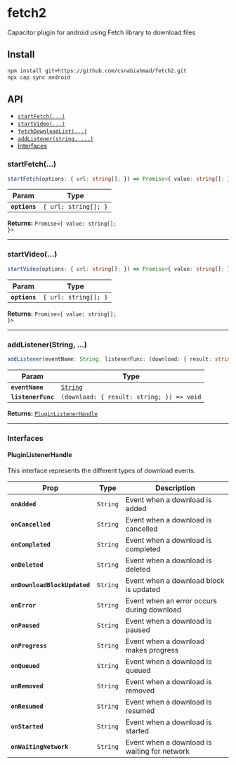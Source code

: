 # fetch2

Capacitor plugin for android using Fetch library to download files

## Install

```bash
npm install git+https://github.com/csnabiahmad/fetch2.git
npx cap sync android
```

## API

<docgen-index>

* [`startFetch(...)`](#startfetch)
* [`startVideo(...)`](#startvideo)
* [`fetchDownloadList(...)`](#fetchdownloadlist)
* [`addListener(string, ...)`](#addlistenerstring)
* [Interfaces](#interfaces)

</docgen-index>

<docgen-api>
<!--Update the source file JSDoc comments and rerun docgen to update the docs below-->

### startFetch(...)

```typescript
startFetch(options: { url: string[]; }) => Promise<{ value: string[]; }>
```

| Param         | Type                            |
| ------------- | ------------------------------- |
| **`options`** | <code>{ url: string[]; }</code> |

**Returns:** <code>Promise&lt;{ value: string[]; }&gt;</code>

--------------------


### startVideo(...)

```typescript
startVideo(options: { url: string[]; }) => Promise<{ value: string[]; }>
```

| Param         | Type                            |
| ------------- | ------------------------------- |
| **`options`** | <code>{ url: string[]; }</code> |

**Returns:** <code>Promise&lt;{ value: string[]; }&gt;</code>

--------------------


### addListener(String, ...)

```typescript
addListener(eventName: String, listenerFunc: (download: { result: string; }) => void) => PluginListenerHandle
```

| Param              | Type                                                    |
| ------------------ | ------------------------------------------------------- |
| **`eventName`**    | <code><a href="#string">String</a></code>               |
| **`listenerFunc`** | <code>(download: { result: string; }) =&gt; void</code> |

**Returns:** <code><a href="#pluginlistenerhandle">PluginListenerHandle</a></code>

--------------------


### Interfaces


#### PluginListenerHandle

This interface represents the different types of download events.

| Prop | Type | Description |
| -------- | ---- | ----------- |
| **`onAdded`** | <code>String</code> | Event when a download is added |
| **`onCancelled`** | <code>String</code> | Event when a download is cancelled |
| **`onCompleted`** | <code>String</code> | Event when a download is completed |
| **`onDeleted`** | <code>String</code> | Event when a download is deleted |
| **`onDownloadBlockUpdated`** | <code>String</code> | Event when a download block is updated |
| **`onError`** | <code>String</code> | Event when an error occurs during download |
| **`onPaused`** | <code>String</code> | Event when a download is paused |
| **`onProgress`** | <code>String</code> | Event when a download makes progress |
| **`onQueued`** | <code>String</code> | Event when a download is queued |
| **`onRemoved`** | <code>String</code> | Event when a download is removed |
| **`onResumed`** | <code>String</code> | Event when a download is resumed |
| **`onStarted`** | <code>String</code> | Event when a download is started |
| **`onWaitingNetwork`** | <code>String</code> | Event when a download is waiting for network |
